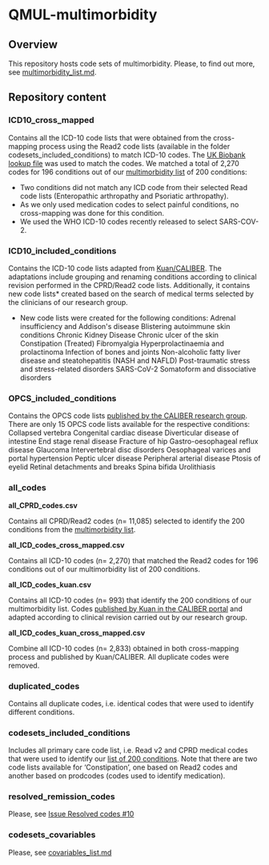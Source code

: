 # QMUL-multimorbidity
## Overview
This repository hosts code sets of multimorbidity. Please, to find out more, see [multimorbidity_list.md](https://github.com/f-eto/qmul-multimorbidity/blob/codesets-included-conditions/multimorbidity_list.md).
>
>
## Repository content
>
>
### ICD10_cross_mapped
Contains all the ICD-10 code lists that were obtained from the cross-mapping process using the Read2 code lists (available in the folder codesets_included_conditions) to match ICD-10 codes. The [UK Biobank lookup file](https://biobank.ctsu.ox.ac.uk/crystal/refer.cgi?id=592) was used to match the codes. 
We matched a total of 2,270 codes for 196 conditions out of our [multimorbidity list](https://github.com/f-eto/qmul-multimorbidity/blob/codesets-included-conditions/multimorbidity_list.md) of 200 conditions:
-	Two conditions did not match any ICD code from their selected Read code lists (Enteropathic arthropathy and Psoriatic arthropathy). 
-	As we only used medication codes to select painful conditions, no cross-mapping was done for this condition. 
-	We used the WHO ICD-10 codes recently released to select SARS-COV-2.
>
>
### ICD10_included_conditions
Contains the ICD-10 code lists adapted from [Kuan/CALIBER](https://www.caliberresearch.org/portal/phenotypes/chronological-map). The adaptations include grouping and renaming conditions according to clinical revision performed in the CPRD/Read2 code lists. Additionally, it contains new code lists* created based on the search of medical terms selected by the clinicians of our research group.  
* New code lists were created for the following conditions:
Adrenal insufficiency and Addison's disease
Blistering autoimmune skin conditions
Chronic Kidney Disease
Chronic ulcer of the skin
Constipation (Treated)
Fibromyalgia
Hyperprolactinaemia and prolactinoma
Infection of bones and joints
Non-alcoholic fatty liver disease and steatohepatitis (NASH and NAFLD)
Post-traumatic stress and stress-related disorders
SARS-CoV-2
Somatoform and dissociative disorders
>
>
### OPCS_included_conditions
Contains the OPCS code lists [published by the CALIBER research group](https://www.caliberresearch.org/portal/phenotypes/chronological-map). There are only 15 OPCS code lists available for the respective conditions: 
Collapsed vertebra
Congenital cardiac disease
Diverticular disease of intestine
End stage renal disease
Fracture of hip
Gastro-oesophageal reflux disease
Glaucoma
Intervertebral disc disorders
Oesophageal varices and portal hypertension 
Peptic ulcer disease
Peripheral arterial disease
Ptosis of eyelid
Retinal detachments and breaks
Spina bifida
Urolithiasis
>
>
### all_codes
>
**all_CPRD_codes.csv**
>
Contains all CPRD/Read2 codes (n= 11,085) selected to identify the 200 conditions from the [multimorbidity list](https://github.com/f-eto/qmul-multimorbidity/blob/codesets-included-conditions/multimorbidity_list.md).
>
>
**all_ICD_codes_cross_mapped.csv**
>
Contains all ICD-10 codes (n= 2,270) that matched the Read2 codes for 196 conditions out of our multimorbidity list of 200 conditions. 
>
>
**all_ICD_codes_kuan.csv**
>
Contains all ICD-10 codes (n= 993) that identify the 200 conditions of our multimorbidity list. Codes [published by Kuan in the CALIBER portal](https://www.caliberresearch.org/portal/phenotypes/chronological-map) and adapted according to clinical revision carried out by our research group.
>
>
**all_ICD_codes_kuan_cross_mapped.csv**
>
Combine all ICD-10 codes (n= 2,833) obtained in both cross-mapping process and published by Kuan/CALIBER. All duplicate codes were removed. 
>
>
### duplicated_codes
Contains all duplicate codes, i.e. identical codes that were used to identify different conditions.
>
>
### codesets_included_conditions
Includes all primary care code list, i.e. Read v2 and CPRD medical codes that were used to identify our [list of 200 conditions](https://github.com/f-eto/qmul-multimorbidity/blob/codesets-included-conditions/multimorbidity_list.md). Note that there are two code lists available for ‘Constipation’, one based on Read2 codes and another based on prodcodes (codes used to identify medication).
>
>
### resolved_remission_codes
Please, see [Issue Resolved codes #10](https://github.com/f-eto/qmul-multimorbidity/issues/10)
>
>
### codesets_covariables
Please, see [covariables_list.md](https://github.com/f-eto/qmul-multimorbidity/blob/codesets-covariables/covariables_list.md)

